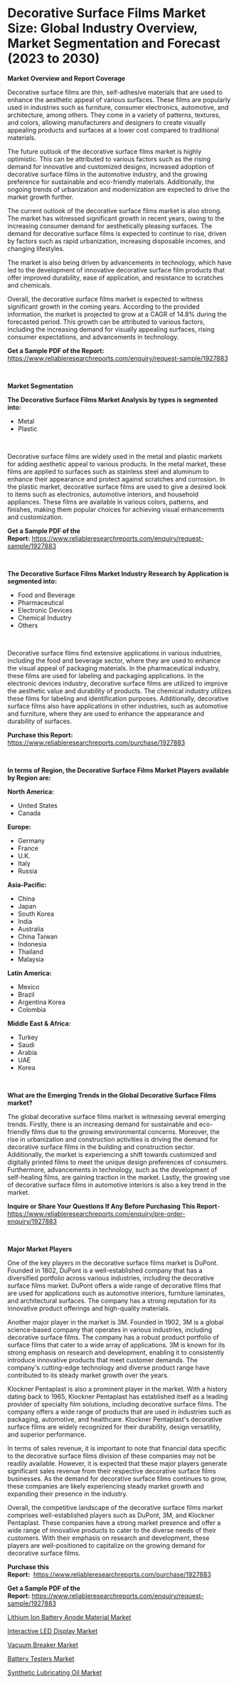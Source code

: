 <p><h1>Decorative Surface Films Market Size: Global Industry Overview, Market Segmentation and Forecast (2023 to 2030)</h1></p><p><strong>Market Overview and Report Coverage</strong></p>
<p><p>Decorative surface films are thin, self-adhesive materials that are used to enhance the aesthetic appeal of various surfaces. These films are popularly used in industries such as furniture, consumer electronics, automotive, and architecture, among others. They come in a variety of patterns, textures, and colors, allowing manufacturers and designers to create visually appealing products and surfaces at a lower cost compared to traditional materials.</p><p>The future outlook of the decorative surface films market is highly optimistic. This can be attributed to various factors such as the rising demand for innovative and customized designs, increased adoption of decorative surface films in the automotive industry, and the growing preference for sustainable and eco-friendly materials. Additionally, the ongoing trends of urbanization and modernization are expected to drive the market growth further.</p><p>The current outlook of the decorative surface films market is also strong. The market has witnessed significant growth in recent years, owing to the increasing consumer demand for aesthetically pleasing surfaces. The demand for decorative surface films is expected to continue to rise, driven by factors such as rapid urbanization, increasing disposable incomes, and changing lifestyles.</p><p>The market is also being driven by advancements in technology, which have led to the development of innovative decorative surface film products that offer improved durability, ease of application, and resistance to scratches and chemicals.</p><p>Overall, the decorative surface films market is expected to witness significant growth in the coming years. According to the provided information, the market is projected to grow at a CAGR of 14.8% during the forecasted period. This growth can be attributed to various factors, including the increasing demand for visually appealing surfaces, rising consumer expectations, and advancements in technology.</p></p>
<p><strong>Get a Sample PDF of the Report:</strong> <a href="https://www.reliableresearchreports.com/enquiry/request-sample/1927883">https://www.reliableresearchreports.com/enquiry/request-sample/1927883</a></p>
<p>&nbsp;</p>
<p><strong>Market Segmentation</strong></p>
<p><strong>The Decorative Surface Films Market Analysis by types is segmented into:</strong></p>
<p><ul><li>Metal</li><li>Plastic</li></ul></p>
<p>&nbsp;</p>
<p><p>Decorative surface films are widely used in the metal and plastic markets for adding aesthetic appeal to various products. In the metal market, these films are applied to surfaces such as stainless steel and aluminum to enhance their appearance and protect against scratches and corrosion. In the plastic market, decorative surface films are used to give a desired look to items such as electronics, automotive interiors, and household appliances. These films are available in various colors, patterns, and finishes, making them popular choices for achieving visual enhancements and customization.</p></p>
<p><strong>Get a Sample PDF of the Report:</strong>&nbsp;<a href="https://www.reliableresearchreports.com/enquiry/request-sample/1927883">https://www.reliableresearchreports.com/enquiry/request-sample/1927883</a></p>
<p>&nbsp;</p>
<p><strong>The Decorative Surface Films Market Industry Research by Application is segmented into:</strong></p>
<p><ul><li>Food and Beverage</li><li>Pharmaceutical</li><li>Electronic Devices</li><li>Chemical Industry</li><li>Others</li></ul></p>
<p>&nbsp;</p>
<p><p>Decorative surface films find extensive applications in various industries, including the food and beverage sector, where they are used to enhance the visual appeal of packaging materials. In the pharmaceutical industry, these films are used for labeling and packaging applications. In the electronic devices industry, decorative surface films are utilized to improve the aesthetic value and durability of products. The chemical industry utilizes these films for labeling and identification purposes. Additionally, decorative surface films also have applications in other industries, such as automotive and furniture, where they are used to enhance the appearance and durability of surfaces.</p></p>
<p><strong>Purchase this Report:</strong>&nbsp; <a href="https://www.reliableresearchreports.com/purchase/1927883">https://www.reliableresearchreports.com/purchase/1927883</a></p>
<p>&nbsp;</p>
<p><strong>In terms of Region, the Decorative Surface Films Market Players available by Region are:</strong></p>
<p>
    <p> <strong> North America: </strong>
        <ul>
            <li>United States</li>
            <li>Canada</li>
        </ul>
        </p> 
    <p> <strong> Europe: </strong>
        <ul>
            <li>Germany</li>
            <li>France</li>
            <li>U.K.</li>
            <li>Italy</li>
            <li>Russia</li>
        </ul>
        </p> 
    <p> <strong> Asia-Pacific: </strong>
        <ul>
            <li>China</li>
            <li>Japan</li>
            <li>South Korea</li>
            <li>India</li>
            <li>Australia</li>
            <li>China Taiwan</li>
            <li>Indonesia</li>
            <li>Thailand</li>
            <li>Malaysia</li>
        </ul>
        </p> 
    <p> <strong> Latin America: </strong>
        <ul>
            <li>Mexico</li>
            <li>Brazil</li>
            <li>Argentina Korea</li>
            <li>Colombia</li>
        </ul>
        </p> 
    <p> <strong> Middle East & Africa: </strong>
        <ul>
            <li>Turkey</li>
            <li>Saudi</li>
            <li>Arabia</li>
            <li>UAE</li>
            <li>Korea</li>
        </ul>
    </p>
    </p>
<p>&nbsp;</p>
<p><strong>What are the Emerging Trends in the Global Decorative Surface Films market?</strong></p>
<p><p>The global decorative surface films market is witnessing several emerging trends. Firstly, there is an increasing demand for sustainable and eco-friendly films due to the growing environmental concerns. Moreover, the rise in urbanization and construction activities is driving the demand for decorative surface films in the building and construction sector. Additionally, the market is experiencing a shift towards customized and digitally printed films to meet the unique design preferences of consumers. Furthermore, advancements in technology, such as the development of self-healing films, are gaining traction in the market. Lastly, the growing use of decorative surface films in automotive interiors is also a key trend in the market.</p></p>
<p><strong>Inquire or Share Your Questions If Any Before Purchasing This Report</strong>- <a href="https://www.reliableresearchreports.com/enquiry/pre-order-enquiry/1927883">https://www.reliableresearchreports.com/enquiry/pre-order-enquiry/1927883</a></p>
<p>&nbsp;</p>
<p><strong>Major Market Players</strong></p>
<p><p>One of the key players in the decorative surface films market is DuPont. Founded in 1802, DuPont is a well-established company that has a diversified portfolio across various industries, including the decorative surface films market. DuPont offers a wide range of decorative films that are used for applications such as automotive interiors, furniture laminates, and architectural surfaces. The company has a strong reputation for its innovative product offerings and high-quality materials.</p><p>Another major player in the market is 3M. Founded in 1902, 3M is a global science-based company that operates in various industries, including decorative surface films. The company has a robust product portfolio of surface films that cater to a wide array of applications. 3M is known for its strong emphasis on research and development, enabling it to consistently introduce innovative products that meet customer demands. The company's cutting-edge technology and diverse product range have contributed to its steady market growth over the years.</p><p>Klockner Pentaplast is also a prominent player in the market. With a history dating back to 1965, Klockner Pentaplast has established itself as a leading provider of specialty film solutions, including decorative surface films. The company offers a wide range of products that are used in industries such as packaging, automotive, and healthcare. Klockner Pentaplast's decorative surface films are widely recognized for their durability, design versatility, and superior performance.</p><p>In terms of sales revenue, it is important to note that financial data specific to the decorative surface films division of these companies may not be readily available. However, it is expected that these major players generate significant sales revenue from their respective decorative surface films businesses. As the demand for decorative surface films continues to grow, these companies are likely experiencing steady market growth and expanding their presence in the industry.</p><p>Overall, the competitive landscape of the decorative surface films market comprises well-established players such as DuPont, 3M, and Klockner Pentaplast. These companies have a strong market presence and offer a wide range of innovative products to cater to the diverse needs of their customers. With their emphasis on research and development, these players are well-positioned to capitalize on the growing demand for decorative surface films.</p></p>
<p><strong>Purchase this Report:</strong>&nbsp;&nbsp;<a href="https://www.reliableresearchreports.com/purchase/1927883">https://www.reliableresearchreports.com/purchase/1927883</a></p>
<p></p>
<p><strong>Get a Sample PDF of the Report:</strong>&nbsp;<a href="https://www.reliableresearchreports.com/enquiry/request-sample/1927883">https://www.reliableresearchreports.com/enquiry/request-sample/1927883</a></p>
<p><p><a href="https://medium.com/@waltercruz6g/lithium-ion-battery-anode-material-market-research-report-its-history-and-forecast-2023-to-2030-3beabc12b032">Lithium Ion Battery Anode Material Market</a></p><p><a href="https://medium.com/@saigemarvin1946/interactive-led-display-market-insights-into-market-cagr-market-trends-and-growth-strategies-a7b515cac401">Interactive LED Display Market</a></p><p><a href="https://medium.com/@peatebilly85475/vacuum-breaker-market-trends-forecast-and-competitive-analysis-to-2030-9c56019a42c6">Vacuum Breaker Market</a></p><p><a href="https://medium.com/@seanhunt765/battery-testers-market-report-reveals-the-latest-trends-and-growth-opportunities-of-this-market-752a419741d4">Battery Testers Market</a></p><p><a href="https://medium.com/@ollierippin/synthetic-lubricating-oil-market-size-and-market-trends-complete-industry-overview-2023-to-2030-40570d3c5c8f">Synthetic Lubricating Oil Market</a></p></p>